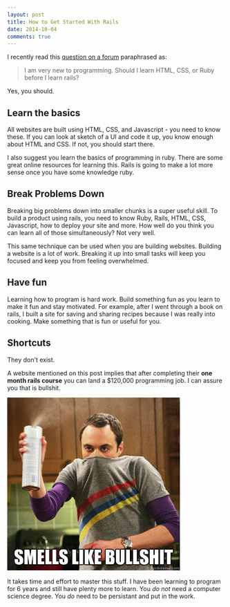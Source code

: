 ```yaml
---
layout: post
title: How to Get Started With Rails
date: 2014-10-04
comments: true
---
```


I recently read this [question on a
forum](https://railsforum.com/topic/1156-getting-started-with-rails/)
 paraphrased as:

> I am very new to programming. Should I learn HTML, CSS, or
  Ruby before I learn rails?

Yes, you should.

## Learn the basics

All websites are built using HTML, CSS, and Javascript - you need to know these.
If you can look at sketch of a UI and code it up, you know enough
about HTML and CSS. If not, you should start there.

I also suggest you learn the basics of programming in ruby.  There are some great
online resources for learning this. Rails is going to make a lot more sense once
you have some knowledge ruby.

## Break Problems Down

Breaking big problems down into smaller chunks is a super useful skill. To
build a product using rails, you need to know Ruby, Rails, HTML, CSS,
Javascript, how to deploy your site and more. How well do you think you can learn
all of those simultaneously? Not very well.

This same technique can be used when you are building websites. Building a
website is a lot of work. Breaking it up into small tasks will keep you focused
and keep you from feeling overwhelmed.

## Have fun

Learning how to program is hard work. Build something fun as you learn
to make it fun and stay motivated. For example, after I went through a book on
rails, I built a site for saving and sharing recipes because I was really into
cooking. Make something that is fun or useful for you.

## Shortcuts

They don't exist.

A website mentioned on this post implies that after completing their
**one month rails course** you can land a $120,000
programming job. I can assure you that is bullshit.

![smells like bullshit](/img/smells_like_bullshit.jpg)

It takes time and effort to master this stuff. I have been learning to
program for 6 years and still have plenty more to learn. You *do not* need a
computer science degree. You *do* need to be persistant and put in the work.
